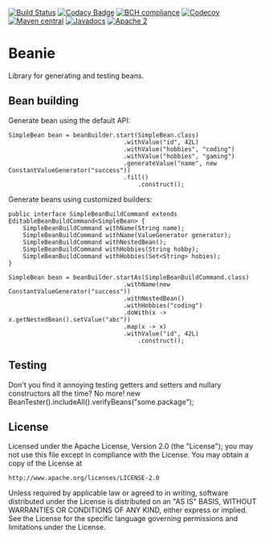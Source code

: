 [![Build Status](https://travis-ci.org/42BV/beanie.svg?branch=master)](https://travis-ci.org/42BV/beanie)
[![Codacy Badge](https://api.codacy.com/project/badge/Grade/86775ea7cd154b4c89547f4b9533ea52)](https://www.codacy.com/app/42bv/beanie)
[![BCH compliance](https://bettercodehub.com/edge/badge/42BV/beanie?branch=master)](https://bettercodehub.com/)
[![Codecov](https://codecov.io/gh/42bv/beanie/branch/master/graph/badge.svg)](https://codecov.io/gh/42bv/beanie)
[![Maven central](https://maven-badges.herokuapp.com/maven-central/nl.42/beanie/badge.svg)](https://maven-badges.herokuapp.com/maven-central/nl.42/beanie)
[![Javadocs](https://www.javadoc.io/badge/nl.42/beanie.svg)](https://www.javadoc.io/doc/nl.42/beanie)
[![Apache 2](http://img.shields.io/badge/license-Apache%202-blue.svg)](http://www.apache.org/licenses/LICENSE-2.0)

# Beanie

Library for generating and testing beans.

Bean building
-------------

Generate bean using the default API:

    SimpleBean bean = beanBuilder.start(SimpleBean.class)
                                    .withValue("id", 42L)
                                    .withValue("hobbies", "coding")
                                    .withValue("hobbies", "gaming")
                                    .generateValue("name", new ConstantValueGenerator("success"))
                                    .fill()
                                        .construct();

Generate beans using customized builders:

    public interface SimpleBeanBuildCommand extends EditableBeanBuildCommand<SimpleBean> {
        SimpleBeanBuildCommand withName(String name);
        SimpleBeanBuildCommand withName(ValueGenerator generator);
        SimpleBeanBuildCommand withNestedBean();
        SimpleBeanBuildCommand withHobbies(String hobby);
        SimpleBeanBuildCommand withHobbies(Set<String> hobies);
    }

    SimpleBean bean = beanBuilder.startAs(SimpleBeanBuildCommand.class)
                                    .withName(new ConstantValueGenerator("success"))
                                    .withNestedBean()
                                    .withHobbies("coding")
                                    .doWith(x -> x.getNestedBean().setValue("abc"))
                                    .map(x -> x)
                                    .withValue("id", 42L)   
                                        .construct();

Testing
-------
Don't you find it annoying testing getters and setters and nullary constructors all the time? No more!
new BeanTester().includeAll().verifyBeans("some.package");

License
-------
   Licensed under the Apache License, Version 2.0 (the "License");
   you may not use this file except in compliance with the License.
   You may obtain a copy of the License at

	http://www.apache.org/licenses/LICENSE-2.0

   Unless required by applicable law or agreed to in writing, software
   distributed under the License is distributed on an "AS IS" BASIS,
   WITHOUT WARRANTIES OR CONDITIONS OF ANY KIND, either express or implied.
   See the License for the specific language governing permissions and
   limitations under the License.

